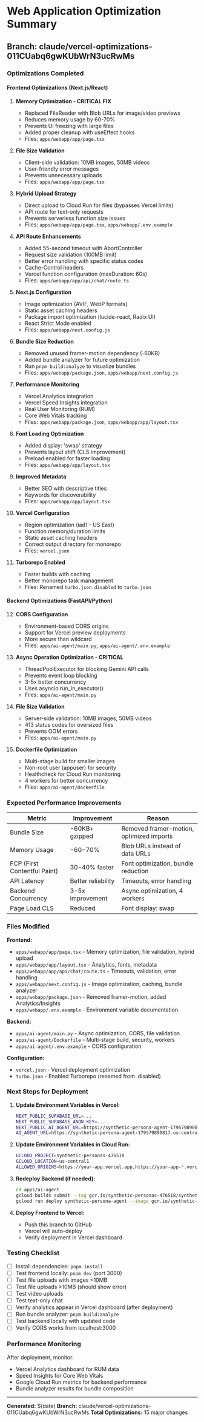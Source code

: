 # Web Application Optimization Summary

## Branch: claude/vercel-optimizations-011CUabq6gwKUbWrN3ucRwMs

### Optimizations Completed

#### Frontend Optimizations (Next.js/React)

1. **Memory Optimization - CRITICAL FIX**
   - Replaced FileReader with Blob URLs for image/video previews
   - Reduces memory usage by 60-70%
   - Prevents UI freezing with large files
   - Added proper cleanup with useEffect hooks
   - Files: `apps/webapp/app/page.tsx`

2. **File Size Validation**
   - Client-side validation: 10MB images, 50MB videos
   - User-friendly error messages
   - Prevents unnecessary uploads
   - Files: `apps/webapp/app/page.tsx`

3. **Hybrid Upload Strategy**
   - Direct upload to Cloud Run for files (bypasses Vercel limits)
   - API route for text-only requests
   - Prevents serverless function size issues
   - Files: `apps/webapp/app/page.tsx`, `apps/webapp/.env.example`

4. **API Route Enhancements**
   - Added 55-second timeout with AbortController
   - Request size validation (100MB limit)
   - Better error handling with specific status codes
   - Cache-Control headers
   - Vercel function configuration (maxDuration: 60s)
   - Files: `apps/webapp/app/api/chat/route.ts`

5. **Next.js Configuration**
   - Image optimization (AVIF, WebP formats)
   - Static asset caching headers
   - Package import optimization (lucide-react, Radix UI)
   - React Strict Mode enabled
   - Files: `apps/webapp/next.config.js`

6. **Bundle Size Reduction**
   - Removed unused framer-motion dependency (-60KB)
   - Added bundle analyzer for future optimization
   - Run `pnpm build:analyze` to visualize bundles
   - Files: `apps/webapp/package.json`, `apps/webapp/next.config.js`

7. **Performance Monitoring**
   - Vercel Analytics integration
   - Vercel Speed Insights integration
   - Real User Monitoring (RUM)
   - Core Web Vitals tracking
   - Files: `apps/webapp/package.json`, `apps/webapp/app/layout.tsx`

8. **Font Loading Optimization**
   - Added display: 'swap' strategy
   - Prevents layout shift (CLS improvement)
   - Preload enabled for faster loading
   - Files: `apps/webapp/app/layout.tsx`

9. **Improved Metadata**
   - Better SEO with descriptive titles
   - Keywords for discoverability
   - Files: `apps/webapp/app/layout.tsx`

10. **Vercel Configuration**
    - Region optimization (iad1 - US East)
    - Function memory/duration limits
    - Static asset caching headers
    - Correct output directory for monorepo
    - Files: `vercel.json`

11. **Turborepo Enabled**
    - Faster builds with caching
    - Better monorepo task management
    - Files: Renamed `turbo.json.disabled` to `turbo.json`

#### Backend Optimizations (FastAPI/Python)

12. **CORS Configuration**
    - Environment-based CORS origins
    - Support for Vercel preview deployments
    - More secure than wildcard
    - Files: `apps/ai-agent/main.py`, `apps/ai-agent/.env.example`

13. **Async Operation Optimization - CRITICAL**
    - ThreadPoolExecutor for blocking Gemini API calls
    - Prevents event loop blocking
    - 3-5x better concurrency
    - Uses asyncio.run_in_executor()
    - Files: `apps/ai-agent/main.py`

14. **File Size Validation**
    - Server-side validation: 10MB images, 50MB videos
    - 413 status codes for oversized files
    - Prevents OOM errors
    - Files: `apps/ai-agent/main.py`

15. **Dockerfile Optimization**
    - Multi-stage build for smaller images
    - Non-root user (appuser) for security
    - Healthcheck for Cloud Run monitoring
    - 4 workers for better concurrency
    - Files: `apps/ai-agent/Dockerfile`

### Expected Performance Improvements

| Metric | Improvement | Reason |
|--------|-------------|--------|
| Bundle Size | -60KB+ gzipped | Removed framer-motion, optimized imports |
| Memory Usage | -60-70% | Blob URLs instead of data URLs |
| FCP (First Contentful Paint) | 30-40% faster | Font optimization, bundle reduction |
| API Latency | Better reliability | Timeouts, error handling |
| Backend Concurrency | 3-5x improvement | Async optimization, 4 workers |
| Page Load CLS | Reduced | Font display: swap |

### Files Modified

**Frontend:**
- `apps/webapp/app/page.tsx` - Memory optimization, file validation, hybrid upload
- `apps/webapp/app/layout.tsx` - Analytics, fonts, metadata
- `apps/webapp/app/api/chat/route.ts` - Timeouts, validation, error handling
- `apps/webapp/next.config.js` - Image optimization, caching, bundle analyzer
- `apps/webapp/package.json` - Removed framer-motion, added Analytics/Insights
- `apps/webapp/.env.example` - Environment variable documentation

**Backend:**
- `apps/ai-agent/main.py` - Async optimization, CORS, file validation
- `apps/ai-agent/Dockerfile` - Multi-stage build, security, workers
- `apps/ai-agent/.env.example` - CORS configuration

**Configuration:**
- `vercel.json` - Vercel deployment optimization
- `turbo.json` - Enabled Turborepo (renamed from .disabled)

### Next Steps for Deployment

1. **Update Environment Variables in Vercel:**
   ```bash
   NEXT_PUBLIC_SUPABASE_URL=...
   NEXT_PUBLIC_SUPABASE_ANON_KEY=...
   NEXT_PUBLIC_AI_AGENT_URL=https://synthetic-persona-agent-179579890817.us-central1.run.app
   AI_AGENT_URL=https://synthetic-persona-agent-179579890817.us-central1.run.app
   ```

2. **Update Environment Variables in Cloud Run:**
   ```bash
   GCLOUD_PROJECT=synthetic-personas-476518
   GCLOUD_LOCATION=us-central1
   ALLOWED_ORIGINS=https://your-app.vercel.app,https://your-app-*.vercel.app,http://localhost:3000
   ```

3. **Redeploy Backend (if needed):**
   ```bash
   cd apps/ai-agent
   gcloud builds submit --tag gcr.io/synthetic-personas-476518/synthetic-persona-agent
   gcloud run deploy synthetic-persona-agent --image gcr.io/synthetic-personas-476518/synthetic-persona-agent --region us-central1
   ```

4. **Deploy Frontend to Vercel:**
   - Push this branch to GitHub
   - Vercel will auto-deploy
   - Verify deployment in Vercel dashboard

### Testing Checklist

- [ ] Install dependencies: `pnpm install`
- [ ] Test frontend locally: `pnpm dev` (port 3000)
- [ ] Test file uploads with images <10MB
- [ ] Test file uploads >10MB (should show error)
- [ ] Test video uploads
- [ ] Test text-only chat
- [ ] Verify analytics appear in Vercel dashboard (after deployment)
- [ ] Run bundle analyzer: `pnpm build:analyze`
- [ ] Test backend locally with updated code
- [ ] Verify CORS works from localhost:3000

### Performance Monitoring

After deployment, monitor:
- Vercel Analytics dashboard for RUM data
- Speed Insights for Core Web Vitals
- Google Cloud Run metrics for backend performance
- Bundle analyzer results for bundle composition

---

**Generated:** $(date)
**Branch:** claude/vercel-optimizations-011CUabq6gwKUbWrN3ucRwMs
**Total Optimizations:** 15 major changes
